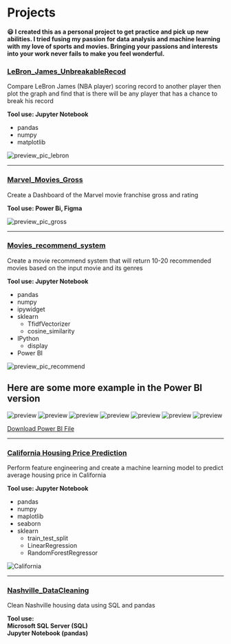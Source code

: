 # Projects
**😃 I created this as a personal project to get practice and pick up new abilities. I tried fusing my passion for data analysis and machine learning with my love of sports and movies. Bringing your passions and interests into your work never fails to make you feel wonderful.**

### [LeBron_James_UnbreakableRecod](https://github.com/NaeveBoontham/project/tree/main/LeBron_James_UnbreakableRecord)
Compare LeBron James (NBA player) scoring record to another player then plot the graph and find that is there will be any player that has a chance to break his record

**Tool use: Jupyter Notebook**
  - pandas
  - numpy
  - matplotlib

![preview_pic_lebron](https://github.com/NaeveBoontham/project/blob/main/LeBron_James_UnbreakableRecord/LeBron_preview.png)

---
### [Marvel_Movies_Gross](https://github.com/NaeveBoontham/project/tree/main/Marvel_Movies_Gross)
Create a Dashboard of the Marvel movie franchise gross and rating

**Tool use: Power Bi, Figma**

![preview_pic_gross](https://github.com/NaeveBoontham/project/blob/main/Marvel_Movies_Gross/Preview.png)

---
### [Movies_recommend_system](https://github.com/NaeveBoontham/project/tree/main/Movies_recommend_system)
Create a movie recommend system that will return 10-20 recommended movies based on the input movie and its genres

**Tool use: Jupyter Notebook**
  - pandas
  - numpy
  - ipywidget
  - sklearn
    - TfidfVectorizer
    - cosine_similarity
  - IPython
    - display
  - Power BI

![preview_pic_recommend](https://github.com/NaeveBoontham/project/blob/main/Movies_recommend_system/recommend_preview.png)

## Here are some more example in the Power BI version

![preview](https://github.com/NaeveBoontham/project/blob/b6ad3daf72f260416843e13192d88cfced4a73f4/Movies_recommend_system/Picture/21Jump.jpg)
![preview](https://github.com/NaeveBoontham/project/blob/b6ad3daf72f260416843e13192d88cfced4a73f4/Movies_recommend_system/Picture/3Idiot.jpg)
![preview](https://github.com/NaeveBoontham/project/blob/b6ad3daf72f260416843e13192d88cfced4a73f4/Movies_recommend_system/Picture/EventHorizon.jpg)
![preview](https://github.com/NaeveBoontham/project/blob/b6ad3daf72f260416843e13192d88cfced4a73f4/Movies_recommend_system/Picture/MeetJoe.jpg)
![preview](https://github.com/NaeveBoontham/project/blob/b6ad3daf72f260416843e13192d88cfced4a73f4/Movies_recommend_system/Picture/NotAnotherTeen.jpg)
![preview](https://github.com/NaeveBoontham/project/blob/8406c82a19fbb4df2dd9ec836e3c21d8da6ad703/Movies_recommend_system/Picture/Coraline.jpg) 
![preview](https://github.com/NaeveBoontham/project/blob/35126dcefe6dd6281ca37635f6f0182ac93635be/Movies_recommend_system/Picture/ReadyPlayer1.jpg) 

[Download Power BI File](https://github.com/NaeveBoontham/project/blob/63692d39abc4b52fc7fc167d19d57c2231f0fb66/Movies_recommend_system/MovieRecommend.pbix)

---
### [California Housing Price Prediction](https://github.com/NaeveBoontham/project/tree/main/California_Housing_Price_Prediction)
Perform feature engineering and create a machine learning model to predict average housing price in California

**Tool use: Jupyter Notebook**
- pandas
- numpy
- maplotlib
- seaborn
- sklearn
  - train_test_split
  - LinearRegression
  - RandomForestRegressor
 
![California](https://github.com/NaeveBoontham/project/blob/main/California_Housing_Price_Prediction/California_housing.png)

---
### [Nashville_DataCleaning](https://github.com/NaeveBoontham/project/tree/main/Nashville_DataCleaing)
Clean Nashville housing data using SQL and pandas

**Tool use:**  
**Microsoft SQL Server (SQL)**  
**Jupyter Notebook (pandas)**  

